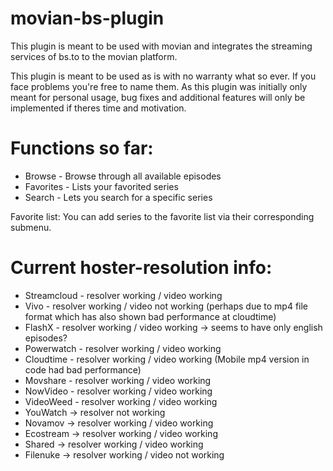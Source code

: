 # movian-bs-plugin
This plugin is meant to be used with movian and integrates the streaming services of bs.to to the movian platform.

This plugin is meant to be used as is with no warranty what so ever. If you face problems you're free to name them.
As this plugin was initially only meant for personal usage, bug fixes and additional features will only be implemented if theres time and motivation.

# Functions so far:
* Browse - Browse through all available episodes
* Favorites - Lists your favorited series
* Search - Lets you search for a specific series


Favorite list: You can add series to the favorite list via their corresponding submenu.


# Current hoster-resolution info:
* Streamcloud - resolver working / video working
* Vivo - resolver working / video not working (perhaps due to mp4 file format which has also shown bad performance at cloudtime)
* FlashX - resolver working / video working -> seems to have only english episodes?
* Powerwatch - resolver working / video working
* Cloudtime - resolver working / video working (Mobile mp4 version in code had bad performance)
* Movshare - resolver working / video working
* NowVideo - resolver working / video working
* VideoWeed - resolver working / video working
* YouWatch -> resolver not working 
* Novamov -> resolver working / video working
* Ecostream -> resolver working / video working
* Shared -> resolver working / video working
* Filenuke -> resolver working / video not working 

